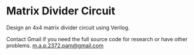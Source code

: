 # Matrix Divider Circuit
Design an 4x4 matrix divider circuit using Verilog.

Contact Gmail if you need the full source code for research or have other problems. 
m.a.p.2372.pam@gmail.com
